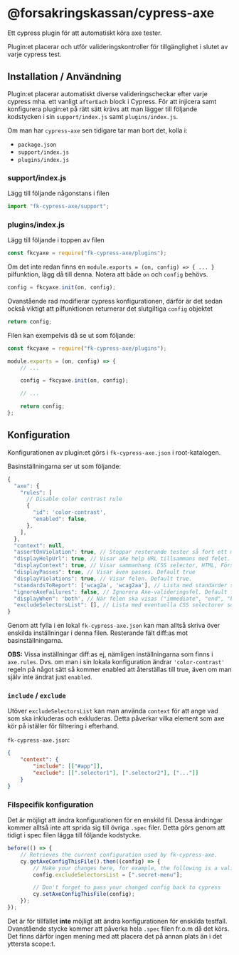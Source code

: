 # @forsakringskassan/cypress-axe

Ett cypress plugin för att automatiskt köra axe tester.

Plugin:et placerar och utför valideringskontroller för tillgänglighet i slutet av varje cypress test.

## Installation / Användning

Plugin:et placerar automatiskt diverse valideringscheckar efter varje cypress mha. ett vanligt `afterEach` block i Cypress.
För att injicera samt konfigurera plugin:et på rätt sätt krävs att man lägger till följande kodstycken i sin `support/index.js` samt `plugins/index.js`.

Om man har `cypress-axe` sen tidigare tar man bort det, kolla i:

- `package.json`
- `support/index.js`
- `plugins/index.js`

### support/index.js

Lägg till följande någonstans i filen

```javascript
import "fk-cypress-axe/support";
```

### plugins/index.js

Lägg till följande i toppen av filen

```javascript
const fkcyaxe = require("fk-cypress-axe/plugins");
```

Om det inte redan finns en `module.exports = (on, config) => { ... }` pilfunktion, lägg då till denna.
Notera att både `on` och `config` behövs.

```javascript
config = fkcyaxe.init(on, config);
```

Ovanstående rad modifierar cypress konfigurationen, därför är det sedan också viktigt att pilfunktionen returnerar det slutgiltiga `config` objektet

```javascript
return config;
```

Filen kan exempelvis då se ut som följande:

```javascript
const fkcyaxe = require("fk-cypress-axe/plugins");

module.exports = (on, config) => {
    // ...

    config = fkcyaxe.init(on, config);

    // ...

    return config;
};
```

## Konfiguration

Konfigurationen av plugin:et görs i `fk-cypress-axe.json` i root-katalogen.

Basinställningarna ser ut som följande:

```javascript
{
  "axe": {
    "rules": [
      // Disable color contrast rule
      {
        "id": 'color-contrast',
        "enabled": false,
      },
    ],
  },
  "context": null,
  "assertOnViolation": true, // Stoppar resterande tester så fort ett misslyckas. (Annars rapporteras även felaktiga testfall som lyckade).
  "displayHelpUrl": true, // Visar aXe help URL tillsammans med felet. Default true.
  "displayContext": true, // Visar sammanhang (CSS selector, HTML, Förslag till rättelse, osv.)
  "displayPasses": true, // Visar även passes. Default true
  "displayViolations": true, // Visar felen. Default true.
  "standardsToReport": ['wcag2a', 'wcag2aa'], // Lista med standarder som kontrolleras. Om listan är tom visas valideras samtliga standarder.
  "ignoreAxeFailures": false, // Ignorera Axe-valideringsfel. Default false
  "displayWhen": 'both', // När felen ska visas ("immediate", "end", "both")
  "excludeSelectorsList": [], // Lista med eventuella CSS selectorer som ska undantas från tillgänglighetskontrollerna
}
```

Genom att fylla i en lokal `fk-cypress-axe.json` kan man alltså skriva över enskilda inställningar i denna filen.
Resterande fält diff:as mot basinställningarna.

**OBS:** Vissa inställningar diff:as ej, nämligen inställningarna som finns i `axe.rules`.
Dvs. om man i sin lokala konfiguration ändrar `'color-contrast'` regeln på något sätt så kommer enabled att återställas till true, även om man själv inte ändrat just `enabled`.

### `include` / `exclude`

Utöver `excludeSelectorsList` kan man använda `context` för att ange vad som ska inkluderas och exkluderas.
Detta påverkar vilka element som axe kör på iställer för filtrering i efterhand.

`fk-cypress-axe.json`:

```json
{
    "context": {
        "include": [["#app"]],
        "exclude": [[".selector1"], [".selector2"], ["..."]]
    }
}
```

### Filspecifik konfiguration

Det är möjligt att ändra konfigurationen för en enskild fil.
Dessa ändringar kommer alltså inte att sprida sig till övriga `.spec` filer.
Detta görs genom att tidigt i spec filen lägga till följande kodstycke.

```javascript
before(() => {
    // Retrieves the current configuration used by fk-cypress-axe.
    cy.getAxeConfigThisFile().then((config) => {
        // Make your changes here, for example, the following is a valid change
        config.excludeSelectorsList = [".secret-menu"];

        // Don't forget to pass your changed config back to cypress
        cy.setAxeConfigThisFile(config);
    });
});
```

Det är för tillfället **inte** möjligt att ändra konfigurationen för enskilda testfall.
Ovanstående stycke kommer att påverka hela `.spec` filen fr.o.m då det körs.
Det finns därför ingen mening med att placera det på annan plats än i det yttersta scope:t.
